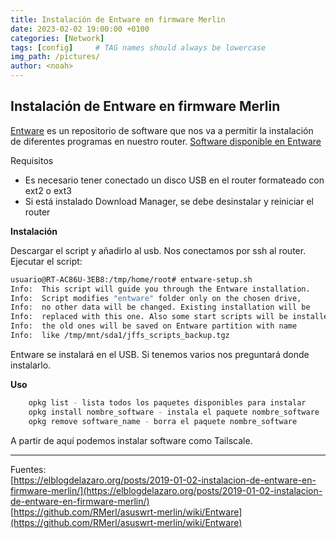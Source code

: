 ```yaml
---
title: Instalación de Entware en firmware Merlin
date: 2023-02-02 19:00:00 +0100
categories: [Network]
tags: [config]     # TAG names should always be lowercase
img_path: /pictures/
author: <noah>
---
```

## Instalación de Entware en firmware Merlin

[Entware](https://github.com/RMerl/asuswrt-merlin/wiki/Entware) es un repositorio de software que nos va a permitir la instalación de diferentes programas en nuestro router. [Software disponible en Entware](http://bin.entware.net/armv7sf-k3.2/Packages.html)

Requisitos

- Es necesario tener conectado un disco USB en el router formateado con ext2 o ext3
- Si está instalado Download Manager, se debe desinstalar y reiniciar el router

**Instalación**

Descargar el script y añadirlo al usb.
Nos conectamos por ssh al router.
Ejecutar el script:
``` bash
usuario@RT-AC86U-3EB8:/tmp/home/root# entware-setup.sh
Info:  This script will guide you through the Entware installation.
Info:  Script modifies "entware" folder only on the chosen drive,
Info:  no other data will be changed. Existing installation will be
Info:  replaced with this one. Also some start scripts will be installed,
Info:  the old ones will be saved on Entware partition with name
Info:  like /tmp/mnt/sda1/jffs_scripts_backup.tgz
```
Entware se instalará en el USB. Si tenemos varios nos preguntará donde instalarlo.

**Uso**

``` bash
    opkg list - lista todos los paquetes disponibles para instalar
    opkg install nombre_software - instala el paquete nombre_software
    opkg remove software_name - borra el paquete nombre_software
```

A partir de aquí podemos instalar software como Tailscale.  

***  
Fuentes:  
[https://elblogdelazaro.org/posts/2019-01-02-instalacion-de-entware-en-firmware-merlin/](https://elblogdelazaro.org/posts/2019-01-02-instalacion-de-entware-en-firmware-merlin/)  
[https://github.com/RMerl/asuswrt-merlin/wiki/Entware](https://github.com/RMerl/asuswrt-merlin/wiki/Entware)  


